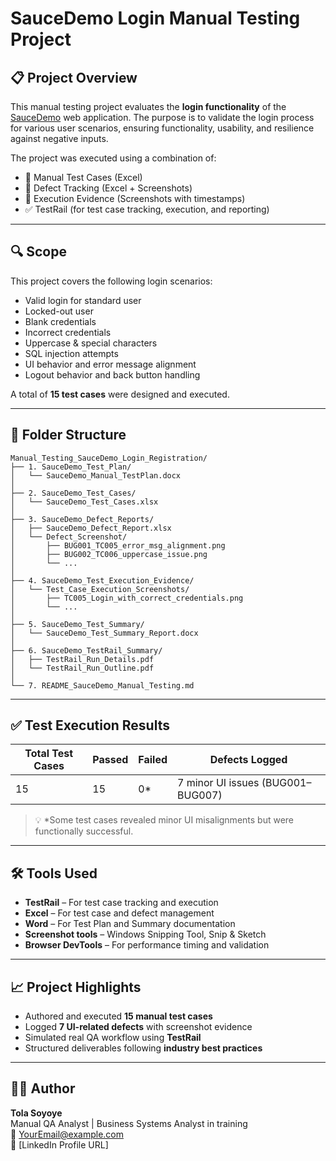 
# SauceDemo Login Manual Testing Project

## 📋 Project Overview
This manual testing project evaluates the **login functionality** of the [SauceDemo](https://www.saucedemo.com) web application. The purpose is to validate the login process for various user scenarios, ensuring functionality, usability, and resilience against negative inputs.

The project was executed using a combination of:
- 📄 Manual Test Cases (Excel)
- 🐞 Defect Tracking (Excel + Screenshots)
- 📸 Execution Evidence (Screenshots with timestamps)
- ✅ TestRail (for test case tracking, execution, and reporting)

---

## 🔍 Scope
This project covers the following login scenarios:
- Valid login for standard user
- Locked-out user
- Blank credentials
- Incorrect credentials
- Uppercase & special characters
- SQL injection attempts
- UI behavior and error message alignment
- Logout behavior and back button handling

A total of **15 test cases** were designed and executed.

---

## 📂 Folder Structure

```
Manual_Testing_SauceDemo_Login_Registration/
├── 1. SauceDemo_Test_Plan/
│   └── SauceDemo_Manual_TestPlan.docx
│
├── 2. SauceDemo_Test_Cases/
│   └── SauceDemo_Test_Cases.xlsx
│
├── 3. SauceDemo_Defect_Reports/
│   ├── SauceDemo_Defect_Report.xlsx
│   └── Defect_Screenshot/
│       ├── BUG001_TC005_error_msg_alignment.png
│       ├── BUG002_TC006_uppercase_issue.png
│       └── ...
│
├── 4. SauceDemo_Test_Execution_Evidence/
│   └── Test_Case_Execution_Screenshots/
│       ├── TC005_Login_with_correct_credentials.png
│       └── ...
│
├── 5. SauceDemo_Test_Summary/
│   └── SauceDemo_Test_Summary_Report.docx
│
├── 6. SauceDemo_TestRail_Summary/
│   ├── TestRail_Run_Details.pdf
│   └── TestRail_Run_Outline.pdf
│
└── 7. README_SauceDemo_Manual_Testing.md
```

---

## ✅ Test Execution Results

| Total Test Cases | Passed | Failed | Defects Logged |
|------------------|--------|--------|----------------|
| 15               | 15     | 0*     | 7 minor UI issues (BUG001–BUG007) |

> 💡 *Some test cases revealed minor UI misalignments but were functionally successful.

---

## 🛠️ Tools Used

- **TestRail** – For test case tracking and execution
- **Excel** – For test case and defect management
- **Word** – For Test Plan and Summary documentation
- **Screenshot tools** – Windows Snipping Tool, Snip & Sketch
- **Browser DevTools** – For performance timing and validation

---

## 📈 Project Highlights

- Authored and executed **15 manual test cases**
- Logged **7 UI-related defects** with screenshot evidence
- Simulated real QA workflow using **TestRail**
- Structured deliverables following **industry best practices**

---

## 🙋‍♀️ Author
**Tola Soyoye**  
Manual QA Analyst | Business Systems Analyst in training  
📧 YourEmail@example.com  
🔗 [LinkedIn Profile URL]
